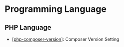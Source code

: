 # Programming Language

## PHP Language
- [[php-composer-version]]: Composer Version Setting



[//begin]: # "Autogenerated link references for markdown compatibility"
[php-composer-version]: php-composer-version "Composer Version Setting"
[//end]: # "Autogenerated link references"